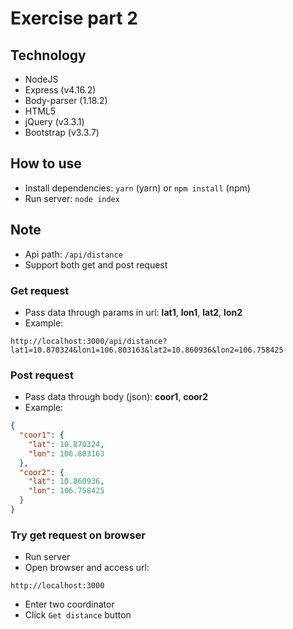 # Exercise part 2

## Technology

* NodeJS
* Express (v4.16.2)
* Body-parser (1.18.2)
* HTML5
* jQuery (v3.3.1)
* Bootstrap (v3.3.7)

## How to use

* Install dependencies: `yarn` (yarn) or `npm install` (npm)
* Run server: `node index`

## Note

* Api path: `/api/distance`
* Support both get and post request

### Get request

* Pass data through params in url: **lat1**, **lon1**, **lat2**, **lon2**
* Example:

```url
http://localhost:3000/api/distance?lat1=10.870324&lon1=106.803163&lat2=10.860936&lon2=106.758425
```

### Post request

* Pass data through body (json): **coor1**, **coor2**
* Example:

```json
{
  "coor1": {
    "lat": 10.870324,
    "lon": 106.803163
  },
  "coor2": {
    "lat": 10.860936,
    "lon": 106.758425
  }
}
```

### Try get request on browser

* Run server
* Open browser and access url:

```url
http://localhost:3000
```

* Enter two coordinator
* Click `Get distance` button
